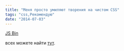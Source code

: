```yaml
---
title: "Меня просто умиляют творения на чистом CSS"
tags: "css,Рекомендую"
date: "2014-07-03"
---
```


[JS Bin](http://jsbin.com/sobozire/1/embed?output)
<script type="text/javascript" src="http://static.jsbin.com/js/embed.js"></script>

всех можете найти [тут](https://pattle.github.io/simpsons-in-css/).
